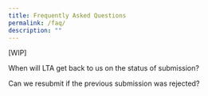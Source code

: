 ```yaml
---
title: Frequently Asked Questions
permalink: /faq/
description: ""
---
```

[WIP]

When will LTA get back to us on the status of submission?

Can we resubmit if the previous submission was rejected?
